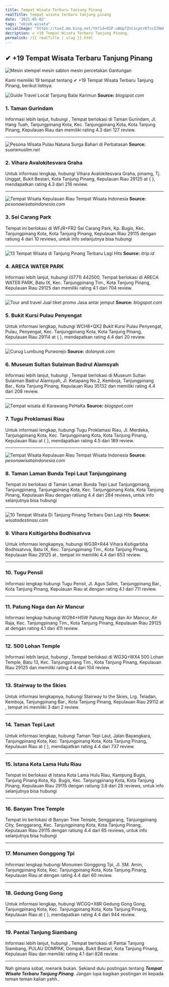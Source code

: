 ```yaml
---
title: Tempat Wisata Terbaru Tanjung Pinang
realTitle: tempat wisata terbaru tanjung pinang
date: '2021-05-02'
tags: "objek-wisata"
socialImage: "https://tse2.mm.bing.net/th?id=OIP.uNUp7ZnCxcptrKTssIINmQHaLR&amp;pid=15.1"
decription: ✔ +19 Tempat Wisata Terbaru Tanjung Pinang.
permalink: /{{ realTitle | slug }}.html
---
```


## ✔ +19 Tempat Wisata Terbaru Tanjung Pinang

![Mesin stempel mesin sablon mesin percetakan Gantungan ](https://4.bp.blogspot.com/-FwCK-RL90G8/V_s0HZsvVfI/AAAAAAAAAIw/_nGdEyiuSy8HoF38vQUJERzE54S62QHCACLcB/s1600/kursus%2Bpotong2.jpg)



Kami memiliki 19 tempat tentang ✔ +19 Tempat Wisata Terbaru Tanjung Pinang, berikut listnya:



![Guide Travel Local Tanjung Balai Karimun](https://tse4.mm.bing.net/th?id=OIP.ppWlqZiKjW2g3eHtSADGlAHaD4&amp;pid=15.1)
**Source:** _blogspot.com_


### 1. Taman Gurindam



Informasi lebih lanjut, hubungi , Tempat berlokasi di Taman Gurindam, Jl. Hang Tuah, Tanjungpinang Kota, Kec. Tanjungpinang Kota, Kota Tanjung Pinang, Kepulauan Riau dan memiliki rating 4.3 dari 127 review.

---


![Pesona Wisata Pulau Natuna Surga Bahari di Perbatasan ](https://tse2.mm.bing.net/th?id=OIP.5nqtOo9KCNG3nb-Cg5OztwHaE8&amp;pid=15.1)
**Source:** _suaramuslim.net_


### 2. Vihara Avalokitesvara Graha



Untuk informasi lengkap, hubungi Vihara Avalokitesvara Graha, pinamg, Tj. Unggat, Bukit Bestari, Kota Tanjung Pinang, Kepulauan Riau 29125 at {  }, mendapatkan rating 4.3 dari 216 review.

---


![Tempat Wisata Kepulauan Riau  Tempat Wisata Indonesia](https://tse3.mm.bing.net/th?id=OIP.HV8bhFKdLIqAEjkElLhvNAHaEK&amp;pid=15.1)
**Source:** _pesonawisataindonesia.com_


### 3. Sei Carang Park



Tempat ini berlokasi di WFJR+FR2 Sei Carang Park, Kp. Bugis, Kec. Tanjungpinang Kota, Kota Tanjung Pinang, Kepulauan Riau 29115 dengan ratiung 4 dari 10 reviews, untuk info selanjutnya bisa hubungi 

---


![13 Tempat Wisata di Tanjung Pinang Terbaru  Lagi Hits ](https://tse4.mm.bing.net/th?id=OIP.SpaRkz-EXK5hKB5aAzn6_AHaEc&amp;pid=15.1)
**Source:** _itrip.id_


### 4. ARECA WATER PARK



Informasi lebih lanjut, hubungi (0771) 442500, Tempat berlokasi di ARECA WATER PARK, Batu IX, Kec. Tanjungpinang Tim., Kota Tanjung Pinang, Kepulauan Riau 29125 dan memiliki rating 4.1 dari 704 review.

---


![Tour and travel Jual tiket promo Jasa antar jemput ](https://tse2.mm.bing.net/th?id=OIP.vJJ1w6w_pzc8zmOE_SvYbwHaG1&amp;pid=15.1)
**Source:** _blogspot.com_


### 5. Bukit Kursi Pulau Penyengat



Untuk informasi lengkap, hubungi WCH8+QX2 Bukit Kursi Pulau Penyengat, Pulau, Penyengat, Kec. Tanjungpinang Kota, Kota Tanjung Pinang, Kepulauan Riau 29114 at {  }, mendapatkan rating 4.4 dari 20 review.

---


![ Curug Lumbung Purworejo](https://tse2.mm.bing.net/th?id=OIP.KFXrikFBRlrMAOcLEaumsAHaHa&amp;pid=15.1)
**Source:** _dolanyok.com_


### 6. Museum Sultan Sulaiman Badrul Alamsyah



Informasi lebih lanjut, hubungi , Tempat berlokasi di Museum Sultan Sulaiman Badrul Alamsyah, Jl. Ketapang No.2, Kemboja, Tanjungpinang Bar., Kota Tanjung Pinang, Kepulauan Riau 35132 dan memiliki rating 4.4 dari 208 review.

---


![Tempat wisata di Karawang  PeHaKa](https://tse1.mm.bing.net/th?id=OIP.tQT3vmen_VmMyzL1NA0egAHaFj&amp;pid=15.1)
**Source:** _blogspot.com_


### 7. Tugu Proklamasi Riau



Untuk informasi lengkap, hubungi Tugu Proklamasi Riau, Jl. Merdeka, Tanjungpinang Kota, Kec. Tanjungpinang Kota, Kota Tanjung Pinang, Kepulauan Riau at {  }, mendapatkan rating 4.5 dari 189 review.

---


![Tempat Wisata Kepulauan Riau  Tempat Wisata Indonesia](https://tse2.mm.bing.net/th?id=OIP.gJ5i1oxJYDR8D_i4Mj2wzQHaEK&amp;pid=15.1)
**Source:** _pesonawisataindonesia.com_


### 8. Taman Laman Bunda Tepi Laut Tanjungpinang



Tempat ini berlokasi di Taman Laman Bunda Tepi Laut Tanjungpinang, Tanjungpinang, Tanjungpinang Kota, Kec. Tanjungpinang Kota, Kota Tanjung Pinang, Kepulauan Riau dengan ratiung 4.4 dari 284 reviews, untuk info selanjutnya bisa hubungi 

---


![10 Tempat Wisata Di Tanjung Pinang Terbaru Dan Lagi Hits ](https://tse4.mm.bing.net/th?id=OIP.YfMKXd_WPrcVYcgq1IZKoAHaE4&amp;pid=15.1)
**Source:** _wisatadestinasi.com_


### 9. Vihara Ksitigarbha Bodhisatvva



Untuk informasi lengkapnya, hubungi WG3R+R44 Vihara Ksitigarbha Bodhisatvva, Batu IX, Kec. Tanjungpinang Tim., Kota Tanjung Pinang, Kepulauan Riau 29125 at , tempat ini memiliki 4.4 dari 653 review.

---


### 10. Tugu Pensil



Informasi lengkap hubungi Tugu Pensil, Jl. Agus Salim, Tanjungpinang Bar., Kota Tanjung Pinang, Kepulauan Riau at  dengan rating 4.1 dari 711 review.

---


### 11. Patung Naga dan Air Mancur



Informasi lengkap hubungi WG94+H5W Patung Naga dan Air Mancur, Air Raja, Kec. Tanjungpinang Tim., Kota Tanjung Pinang, Kepulauan Riau 29125 at  dengan rating 4.1 dari 411 review.

---


### 12. 500 Lohan Temple



Informasi lebih lanjut, hubungi , Tempat berlokasi di WG3Q+WX4 500 Lohan Temple, Batu 13, Kec. Tanjungpinang Tim., Kota Tanjung Pinang, Kepulauan Riau 29125 dan memiliki rating 4.4 dari 104 review.

---


### 13. Stairway to the Skies



Untuk informasi lengkapnya, hubungi Stairway to the Skies, Lrg. Teladan, Kemboja, Tanjungpinang Bar., Kota Tanjung Pinang, Kepulauan Riau 29112 at , tempat ini memiliki 3 dari 2 review.

---


### 14. Taman Tepi Laut



Untuk informasi lengkap, hubungi Taman Tepi Laut, Jalan Bayangkara, Tanjungpinang Kota, Kec. Tanjungpinang Kota, Kota Tanjung Pinang, Kepulauan Riau at {  }, mendapatkan rating 4.4 dari 737 review.

---


### 15. Istana Kota Lama Hulu Riau



Tempat ini berlokasi di Istana Kota Lama Hulu Riau, Kampung Bugis, Tanjung Pinang Kota, Kp. Bugis, Kec. Tanjungpinang Kota, Kota Tanjung Pinang, Kepulauan Riau 29115 dengan ratiung 3.8 dari 28 reviews, untuk info selanjutnya bisa hubungi 

---


### 16. Banyan Tree Temple



Tempat ini berlokasi di Banyan Tree Temple, Senggarang, Tanjungpinang City, Senggarang, Kec. Tanjungpinang Kota, Kota Tanjung Pinang, Kepulauan Riau 29115 dengan ratiung 4.4 dari 65 reviews, untuk info selanjutnya bisa hubungi 

---


### 17. Monumen Gonggong Tpi



Informasi lengkap hubungi Monumen Gonggong Tpi, Jl. SM. Amin, Tanjungpinang Kota, Kec. Tanjungpinang Kota, Kota Tanjung Pinang, Kepulauan Riau at  dengan rating 4.4 dari 60 review.

---


### 18. Gedung Gong Gong



Untuk informasi lengkap, hubungi WCGQ+X8R Gedung Gong Gong, Tanjungpinang Kota, Kec. Tanjungpinang Kota, Kota Tanjung Pinang, Kepulauan Riau at {  }, mendapatkan rating 4.4 dari 944 review.

---


### 19. Pantai Tanjung Siambang



Informasi lebih lanjut, hubungi , Tempat berlokasi di Pantai Tanjung Siambang, PULAU DOMPAK, Dompak, Bukit Bestari, Kota Tanjung Pinang, Kepulauan Riau dan memiliki rating 4.1 dari 828 review.

---









Nah gimana sobat, menarik bukan. Sekiand dulu postingan tentang ***Tempat Wisata Terbaru Tanjung Pinang***. Jangan lupa bagikan postingan ini kepada teman teman kalian yahh..
